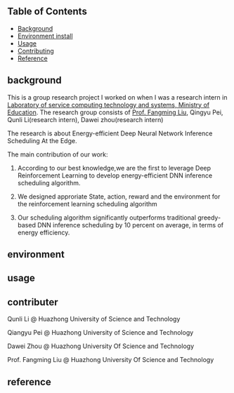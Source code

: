 ## Table of Contents

- [Background](#background)
- [Environment install](#environment)
- [Usage](#usage)
- [Contributing](#contributer)
- [Reference](#reference)

## background
This is a group research project I worked on when I was a research intern in [Laboratory of service computing technology and systems, Ministry of Education](http://grid.hust.edu.cn/kydw/gdyjry.htm). The research group consists of [Prof. Fangming Liu](http://faculty.hust.edu.cn/liufangming/zh_CN/index.htm), Qingyu Pei,   Qunli Li(research intern), Dawei zhou(research intern)

The research is about Energy-efficient Deep Neural Network Inference Scheduling At the Edge.

The main contribution of our work:

1. According to our best knowledge,we are the first to leverage Deep Reinforcement Learning to develop energy-efficient DNN inference scheduling algorithm.

2. We designed approriate State, action, reward and the environment for  the reinforcement learning scheduling algorithm

3. Our scheduling algorithm significantly outperforms traditional greedy-based  DNN inference scheduling  by 10 percent on average, in terms of energy efficiency.


## environment

## usage
 


## contributer
Qunli Li @ Huazhong University of Science and Technology

Qiangyu Pei @ Huazhong University of Science and Technology

Dawei Zhou @ Huazhong University Of Science and Technology

Prof. Fangming Liu @ Huazhong University Of Science and Technology



## reference


   
